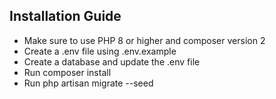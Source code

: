 ## Installation Guide

- Make sure to use PHP 8 or higher and composer version 2
- Create a .env file using .env.example
- Create a database and update the .env file
- Run composer install
- Run php artisan migrate --seed

